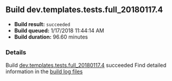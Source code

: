## Build dev.templates.tests.full_20180117.4
- **Build result:** `succeeded`
- **Build queued:** 1/17/2018 11:44:14 AM
- **Build duration:** 96.60 minutes
### Details
Build [dev.templates.tests.full_20180117.4](https://winappstudio.visualstudio.com/web/build.aspx?pcguid=a4ef43be-68ce-4195-a619-079b4d9834c2&builduri=vstfs%3a%2f%2f%2fBuild%2fBuild%2f24713) succeeded
Find detailed information in the [build log files](https://uwpctdiags.blob.core.windows.net/buildlogs/dev.templates.tests.full_20180117.4_logs.zip)
